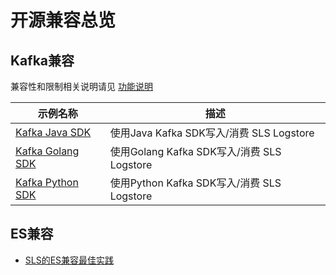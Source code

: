 # 开源兼容总览

## Kafka兼容

兼容性和限制相关说明请见 [功能说明](./kafka_overview.md)

| 示例名称                                          | 描述                                        |
|--------------------------------------------------|--------------------------------------------|
| [Kafka Java SDK](./kafka_java.md)                | 使用Java Kafka SDK写入/消费 SLS Logstore     |
| [Kafka Golang SDK](./kafka_go.md)                | 使用Golang Kafka SDK写入/消费 SLS Logstore     |
| [Kafka Python SDK](./kafka_python.md)                | 使用Python Kafka SDK写入/消费 SLS Logstore     |


## ES兼容

* [SLS的ES兼容最佳实践](./es_best_practice.md) 